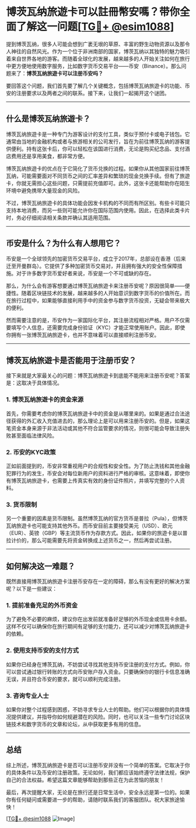 # 博茨瓦纳旅遊卡可以註冊幣安嗎？带你全面了解这一问题[[TG💪+ @esim1088](https://t.me/s/esim1088)]

提到博茨瓦纳，很多人可能会想到广袤无垠的草原、丰富的野生动物资源以及那令人神往的自然风光。作为一个位于非洲南部的国家，博茨瓦纳以其独特的魅力吸引着来自世界各地的游客。而随着全球化的发展，越来越多的人开始关注如何在旅行中更方便地使用数字服务，比如数字货币交易平台——币安（Binance）。那么问题来了：**博茨瓦纳旅遊卡可以注册币安吗？**

要回答这个问题，我们首先要了解几个关键概念，包括博茨瓦纳旅遊卡的功能、币安的注册要求以及两者之间的联系。接下来，让我们一起揭开这个谜团。

---

## 什么是博茨瓦纳旅遊卡？

博茨瓦纳旅遊卡是一种专门为游客设计的支付工具，类似于预付卡或电子钱包。它通常由当地的金融机构或者与旅游相关的公司发行，旨在为前往博茨瓦纳的游客提供便利。持有这张卡后，你可以轻松在该国进行消费，无论是购买纪念品、支付酒店费用还是享用美食，都非常方便。

博茨瓦纳旅遊卡的优点在于它简化了货币兑换的过程。如果你从其他国家前往博茨瓦纳，可能需要面对不同货币之间的汇率差异和繁琐的现金兑换手续。但有了旅遊卡，你就无需担心这些问题，只需提前充值即可。此外，这张卡还能帮助你在陌生环境中避免携带大量现金的风险。

不过，博茨瓦纳旅遊卡的具体功能会因发卡机构的不同而有所区别。有些卡可能只支持本地消费，而另一些则可能允许你在国际范围内使用。因此，在选择此类卡片时，务必仔细阅读相关条款并确认其适用范围。

---

## 币安是什么？为什么有人想用它？

币安是一个全球领先的加密货币交易平台，成立于2017年，总部设在香港（后来迁至开曼群岛）。它提供了多种加密货币交易对，并且拥有强大的安全性保障措施。对于许多数字货币爱好者来说，币安是一个不可或缺的存在。

那么，为什么会有游客想要通过博茨瓦纳旅遊卡来注册币安呢？原因很简单——便捷性。随着区块链技术的发展，越来越多的人开始意识到数字货币的价值所在。而在旅行过程中，如果能够直接利用手中的资金参与数字货币投资，无疑会带来极大的便利。

然而需要注意的是，币安作为一家国际化平台，其注册流程相对严格。用户不仅需要填写个人信息，还需要完成身份验证（KYC）才能正常使用账户。因此，即使你拥有一张博茨瓦纳旅遊卡，也并不意味着可以直接顺利注册币安。

---

## 博茨瓦纳旅遊卡是否能用于注册币安？

接下来就是大家最关心的问题：博茨瓦纳旅遊卡到底能不能用来注册币安呢？答案是：这取决于具体情况。

### 1. **博茨瓦纳旅遊卡的资金来源**
首先，你需要考虑你的博茨瓦纳旅遊卡中的资金是从哪里来的。如果是通过合法途径获得的外汇收入充值进去的，那么理论上是可以用来注册币安的。但是，如果这笔资金本身来源于非法活动或其他不符合监管要求的情况，则很可能会导致注册失败甚至面临法律风险。

### 2. **币安的KYC政策**
正如前面提到的，币安非常重视用户的合规性和安全性。为了防止洗钱和其他金融犯罪行为的发生，币安会对每位新用户的资料进行严格的审核。这意味着，即使你有博茨瓦纳旅遊卡，也需要上传真实有效的身份证件照片，并填写完整的个人资料。

### 3. **货币限制**
另一个重要的因素是货币限制。虽然博茨瓦纳的官方货币是普拉（Pula），但博茨瓦纳旅遊卡也可能支持其他外币。而币安目前主要接受美元（USD）、欧元（EUR）、英镑（GBP）等主流货币作为存款方式。因此，如果你的旅遊卡是以普拉计价的，那么可能需要先将资金转换成上述货币之一，然后再尝试注册。

---

## 如何解决这一难题？

既然直接用博茨瓦纳旅遊卡注册币安存在一定的障碍，那么有没有更好的解决方案呢？以下是一些建议：

### 1. **提前准备充足的外币资金**
为了避免不必要的麻烦，建议你在出发前就准备好足够的外币现金或信用卡余额。这样不仅可以确保你在旅行期间有足够的支付能力，还可以减少对博茨瓦纳旅遊卡的依赖。

### 2. **使用支持币安的支付方式**
如果你已经身在博茨瓦纳，不妨尝试寻找其他支持币安注册的支付方式。例如，你可以尝试通过银行转账的方式向币安账户存入资金。只要确保你的银行卡信息准确无误，并且符合币安的要求，就可以顺利完成注册。

### 3. **咨询专业人士**
如果你对整个过程感到困惑，不妨寻求专业人士的帮助。他们可以根据你的具体情况提供建议，并指导你如何规避潜在的风险。同时，也可以关注一些专门讨论区块链技术和数字货币的文章和论坛，从中获取更多有用的信息。

---

## 总结

综上所述，博茨瓦纳旅遊卡是否可以注册币安并没有一个简单的答案。它取决于你的具体条件以及币安的注册政策。无论如何，我们都应该始终遵守法律法规，保护自己的合法权益。希望这篇文章能够帮助到那些正在为此苦恼的朋友！

最后，再次提醒大家，无论是在旅行还是日常生活中，安全永远是第一位的。如果你有任何疑问或需要进一步的帮助，请随时联系我们的客服团队。祝大家旅途愉快！

[[TG💪+ @esim1088](https://t.me/s/esim1088) ![Image](https://i.postimg.cc/4NQfJmqS/Snipaste-2025-05-13-00-14-12.png)]